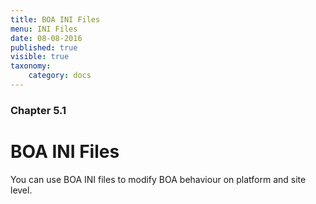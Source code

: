 ```yaml
---
title: BOA INI Files
menu: INI Files
date: 08-08-2016
published: true
visible: true
taxonomy:
    category: docs
---
```


### Chapter 5.1

# BOA INI Files

You can use BOA INI files to modify BOA behaviour on platform and site level.
